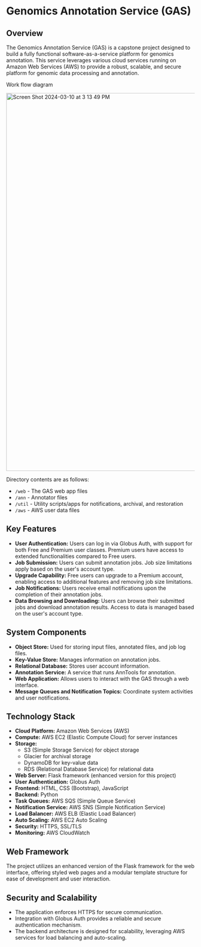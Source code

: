 # Genomics Annotation Service (GAS)

## Overview

The Genomics Annotation Service (GAS) is a capstone project designed to build a fully functional software-as-a-service platform for genomics annotation. This service leverages various cloud services running on Amazon Web Services (AWS) to provide a robust, scalable, and secure platform for genomic data processing and annotation.

Work flow diagram  

<img width="1009" alt="Screen Shot 2024-03-10 at 3 13 49 PM" src="https://github.com/joy06261985/genomics-annotation-service/assets/77443634/4da210be-c80d-4041-ab45-6635cf348a9f">

Directory contents are as follows:
* `/web` - The GAS web app files
* `/ann` - Annotator files
* `/util` - Utility scripts/apps for notifications, archival, and restoration
* `/aws` - AWS user data files

## Key Features

- **User Authentication:** Users can log in via Globus Auth, with support for both Free and Premium user classes. Premium users have access to extended functionalities compared to Free users.
- **Job Submission:** Users can submit annotation jobs. Job size limitations apply based on the user's account type.
- **Upgrade Capability:** Free users can upgrade to a Premium account, enabling access to additional features and removing job size limitations.
- **Job Notifications:** Users receive email notifications upon the completion of their annotation jobs.
- **Data Browsing and Downloading:** Users can browse their submitted jobs and download annotation results. Access to data is managed based on the user's account type.

## System Components

- **Object Store:** Used for storing input files, annotated files, and job log files.
- **Key-Value Store:** Manages information on annotation jobs.
- **Relational Database:** Stores user account information.
- **Annotation Service:** A service that runs AnnTools for annotation.
- **Web Application:** Allows users to interact with the GAS through a web interface.
- **Message Queues and Notification Topics:** Coordinate system activities and user notifications.

## Technology Stack

- **Cloud Platform:** Amazon Web Services (AWS)
- **Compute:** AWS EC2 (Elastic Compute Cloud) for server instances
- **Storage:** 
  - S3 (Simple Storage Service) for object storage
  - Glacier for archival storage
  - DynamoDB for key-value data
  - RDS (Relational Database Service) for relational data
- **Web Server:** Flask framework (enhanced version for this project)
- **User Authentication:** Globus Auth
- **Frontend:** HTML, CSS (Bootstrap), JavaScript
- **Backend:** Python
- **Task Queues:** AWS SQS (Simple Queue Service)
- **Notification Service:** AWS SNS (Simple Notification Service)
- **Load Balancer:** AWS ELB (Elastic Load Balancer)
- **Auto Scaling:** AWS EC2 Auto Scaling
- **Security:** HTTPS, SSL/TLS
- **Monitoring:** AWS CloudWatch

## Web Framework

The project utilizes an enhanced version of the Flask framework for the web interface, offering styled web pages and a modular template structure for ease of development and user interaction.

## Security and Scalability

- The application enforces HTTPS for secure communication.
- Integration with Globus Auth provides a reliable and secure authentication mechanism.
- The backend architecture is designed for scalability, leveraging AWS services for load balancing and auto-scaling.



